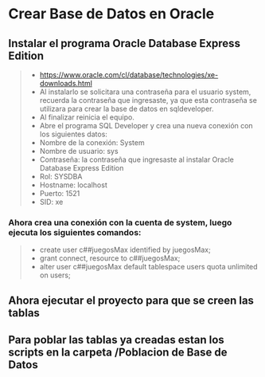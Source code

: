# Crear Base de Datos en Oracle
## Instalar el programa Oracle Database Express Edition
>* https://www.oracle.com/cl/database/technologies/xe-downloads.html
>* Al instalarlo se solicitara una contraseña para el usuario system, recuerda la contraseña que ingresaste, ya que esta contraseña se utilizara para crear la base de datos en sqldeveloper.
>* Al finalizar reinicia el equipo.
>* Abre el programa SQL Developer y crea una nueva conexión con los siguientes datos:
>* Nombre de la conexión: System
>* Nombre de usuario: sys
>* Contraseña: la contraseña que ingresaste al instalar Oracle Database Express Edition
>* Rol: SYSDBA
>* Hostname: localhost
>* Puerto: 1521
>* SID: xe

### Ahora crea una conexión con la cuenta de system, luego ejecuta los siguientes comandos:
>* create user c##juegosMax identified by juegosMax;
>* grant connect, resource to c##juegosMax;
>* alter user c##juegosMax default tablespace users quota unlimited on users;


## Ahora ejecutar el proyecto para que se creen las tablas

## Para poblar las tablas ya creadas estan los scripts en la carpeta /Poblacion de Base de Datos
